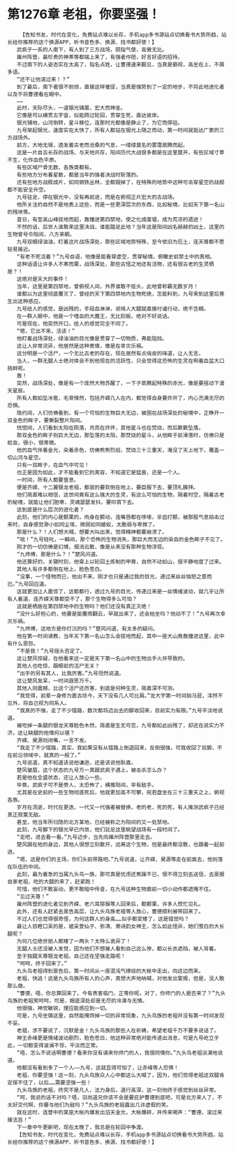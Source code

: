 # 第1276章 老祖，你要坚强！
        【告知书友，时代在变化，免费站点难以长存，手机app多书源站点切换看书大势所趋，站长给你推荐的这个换源APP，听书音色多、换源、找书都好使！】
       武疯子一系的人南下，有人到了三方战场，颐指气使，高傲无比。
       雍州阵营，最珍贵的神茶等都端上来了，有强者作陪，好言好语的招待。
       不过南下的人姿态实在太高了，指名点姓，让曹德速来觐见，当真是藐视，高坐在上，不屑多语。
       “还不让他滚过来！？”
       到了最后，南下者很不耐烦，直接这样催促，当真是强势到了一定的地步，不将此地进化者以及不将曹德看在眼中。
       ……
       此时，天际尽头，一道银光铺展，宏大而神圣。
       它像是可以横贯古宇宙，似能跨过轮回，贯穿生死，直达彼岸。
       银光铺地，山河倒转，星斗移位，连那时光都像是静止了，为它而停驻。
       九号架起银光，速度实在太快了，所有人都站在银光上随之而动，第一时间就抵达广袤的三方战场外。
       前方，大地无垠，透发着古老而沧桑的气息，一缕缕莫名的雾霭蒸腾而起。
       这是一片自古长存的战场，与天地共存，阳间历代大战很多都是在这里展开，有些区域寸草不生，化作血色平原。
       有些区域尸骨无数，各族类都有。
       有些地方分布着星骸，都是当年的强者决战时斩落的。
       还有些地方战舰成片，如同钢铁丛林，全都毁掉了，在特殊的地势中这种可击穿星空的战舰都不能安全升空。
       九号驻足，停在银光中，没有再前进，而是在俯视正片宏大的古战场。
       他所关注的自然不是地表上这些，而是一些更深层次的东西，比如秘境，比如天下第一名山的残块等。
       昔日，有至高山峰拔地而起，轰撞进第四禁地，使之化成废墟，成为荒凉的遗迹！
       不然的话，后世人谁敢来这里决战，谁能踏足此地？当年这是阳间凶名赫赫的凶土，这里的生物曾号令阳间，八方来朝。
       九号双眼绿油油，盯着这片战场深处，那些区域地势特殊，至今依旧为厄土，连天尊都不愿轻易接近。
       “有老不死活着？”九号自语，他像是能看穿虚空，贯穿秘境，俯瞰史前禁土中的真相。
       这种话语让许多人不寒而栗，战场深处，那些古怪之地还有活物，还有很古老的生灵栖居？！
       这绝对是天大的事件！
       当年，这里是第四禁地，曾俯视人间，外界谁敢不低头，此地曾称霸无数岁月！
       谁都以为这里彻底覆灭了，曾经的天下第四禁地内生物死绝，怎能料到，九号来到这里后竟生出这种感应。
       九号给人的感觉，是凶残的，手段血淋淋，说啃人大腿就直接付诸行动，绝不含糊。
       在一群人眼中，他是一个嗜血的大魔王，无比刻板，绝对不好说话。
       可是现在，他突然开口，给人的感觉完全不同了。
       “嗯，它出不来，活该！”
       他盯着战场深处，绿油油的目光像是贯穿了一切物质，弗能阻挡。
       这让人非常诧异，他居然是这种表情，像是在幸灾乐祸。
       这分明是一个活尸，一个无比古老的存在，现在居然有点俏皮的味道，让人无言。
       当人，一群无腿人士绝对体会不到他现在的活跃性，只会觉得这恐怖的生灵在咧着血盆大口挑衅呢。
       轰！
       突然，战场深处，像是有一个庞然大物苏醒了，一下子蒸腾起特殊的赤光，像是要摇动下漫天星辰。
       所有人都如坠冰窖，毛骨悚然，包括齐嵘几人在内，都觉得自身要炸开了，内心充满无尽的恐惧。
       隐约间，人们仿佛看到，有一个可怕的生物巨大无边，被困在战场深处的秘境中，正睁开一双金色的眸子，要撕裂整片阳间。
       恍惚间，人们看到太阳在陨落，月亮在炸开，其他星斗也在焚烧，而后簌簌坠落。
       那双金色的眸子则巨大无边，那坠落的太阳，那焚烧的星斗，从他眸子前滑落时，仿佛只是蚊虫，很小，很卑微。
       他的血气伴着金光，染着赤色，仿佛熊熊烈焰，焚烧三十三重天，淹没了天上地下，覆盖一切山河与星空。
       只有一双眸子，在血气中可见！
       也正是因为如此，才不能看到它的真容，不知道它是猛兽，还是一个人。
       一时间，所有人都要窒息。
       便是齐嵘、十二翼银龙老祖，都骇的要软倒在地上，要臣服下去，要顶礼膜拜。
       他们简直难以相信，这世间竟有这么强大的生灵，有这么可怕的生物，隔着时空，隔着古老的秘境，就能让他们胆寒，灵魂瑟瑟发抖，要叩首下去。
       这到底是什么层次的进化者？
       此刻，他们的内心是颤栗的，肉身在颤动，连嘴唇都在哆嗦，牙齿打颤，被那股气息拍击过来时，自身感觉渺小如同尘埃，微弱如同蝼蚁，太脆弱与卑微了。
       那是什么？！人们想大喊，想要大叫出来，觉得精神都要崩溃了。
       “咄！”九号轻叱，一瞬间，那个恐怖的生物消失，那巨大而无边的染血的金色眸子不见了。
       刚才的一切仿佛是幻境，烟消云散，像是从来没有那种生物浮现。
       “九师傅，那是什么？！”楚风问道。
       他还算好的，关键时刻，他穿上以轮回土炼制的甲胄，自然不动如山，很平静地度了过来。
       其他人有许多都倒在地上，脸色苍白。
       “没事，一个怪物而已，他出不来，刚才也只是通过我的目光，递过来丝丝恼怒之意而已。”九号回应道。
       这就更加让人震惊了，这都都行，透过九号的目光，传递过来是一丝情绪波动，就几乎让所有人着道，连齐嵘天尊都受不了，那个生物得多么可怕？
       这就是栖居在第四禁地中的生物吗？他们还没有真正灭绝！
       “没什么好担心的，他要是能覆雨翻云，早就出来了，还会枯坐吗？他动不了！”九号再次幸灾乐祸。
       “九师傅，这地方是你打沉的吗？”楚风问道，有太多的疑问。
       他在第一时间请教，当年天下第一名山怎么会拔地而起，其中一座大山竟轰撞进这里，此中有什么恩怨。
       “不是我！”九号摇头否定了。
       这让楚风惊疑，在他看来这一定是天下第一名山中的生物出手火并导致的。
       其他人也吃惊，跟眼前的活尸无关？
       “出手的另有其人，比我厉害。”九号坦然说道。
       这让楚风发呆，一时间遐思万千。
       其他人则震撼，比这个活尸还厉害，到底是何种生灵，简直深不可测。
       “我觉得，前辈一身修为震古烁今，天下没有几人可比肩。”龙大宇第一时间拍马屁，浑然不见外，将自己视为同系人。
       “我真的不强，走了不少错路，数次都将迈出去的脚收回来，目前实力有限。”九号平淡地说道。
       被吃掉一条腿的银龙天尊脸色木然，简直是生无可恋，九号都如此凶残了，却还在说实力不济，这让缺腿的他情何以堪？
       齐嵘、昊源则闭嘴，一言不发。
       “我走了不少错路，其实，我如果没有从错路上倒退回来，反倒很强，可我收回了双脚，不在前沿领域中，就真的一般了。”
       九号说道，真不知道该说他谦逊，还是该说他耿直。
       楚风皱眉，这个状态的九号万一真跟武疯子遇上，被击杀怎么办？
       若是他在全盛状态，还让人放心一些。
       毕竟，武疯子可不是旁人，太恐怖了，横推阳间，罕有敌手。
       尤其是在史前的一些生物彻底死后，他就更加高不可攀，宛若盘坐在三十三重天之上，俯视各族。
       岁月在流逝，时代在更迭，一代又一代强者被替换，老的老，死的死，有人推测武疯子已经真正寂寞无敌。
       甚至，他当年所归隐的北方某地，已经被称之为阳间的又一处禁地。
       此刻，九号脚下的银光早已内敛，他们驻足这里眺望战场有一段时间了。
       “走吧，进去看一看。”九号迈步，当先向雍州阵营那里走去。
       楚风跟在他的身边，其他人很想立刻散开，远离这个生物，但是最终都没敢，也跟着一起前进。
       “嗯，这是你们的主场，你们头前带路吧。”九号说道，让齐嵘、昊源等走在前面去，他则落在队伍的中间。
       此刻，最为着急的当属九头鸟一族，那可真是忧虑还焦躁不已，恨不得立刻去送信，去禀报自家老祖，吃的大腿的来了，赶紧跑！
       可惜，他们不敢妄动，更不敢暗中传音，在九号这种生物面前一切小动作都遮掩不住。
       “见过天尊！”
       雍州阵营的进化者见到齐嵘、老六耳猕猴等人回来后，都颤栗，许多人慌忙见礼。
       此外，还有人赶紧去禀告高层，让九头鸟族老祖等人放心，曹德顺利被带回来了。
       不过人们也觉得很奇怪，为何这群人的身高……似乎都变矮了，这是错觉吗？
       最让人目瞪口呆的是，姬采萱仙子、弥清、萧诗韵女神王，怎么如此怪异，她们雪白的大长腿呢？
       为何几位绝世丽人都矮了一两头？太特么诡异了！
       无腿人士还没被人发觉，因为他们不想被人看到自己这么惨，都以长衣遮挡，被人背着。
       至于独腿天尊银龙老祖，自己还在坚强走路呢！
       “呵呵，终于回来了。”
       九头鸟老祖得到禀告后，第一时间从一座混沌气缭绕的大帐中走出，向这边而来。
       老祖，快逃！这是九头鸟族所有人的心声，真想大声地呐喊，对他发出警报，但是，没人敢那么做。
       “曹德，唔，你总算回来了。今有贵客临门，正等你呢。对了，你师门的人是否来了？”九头鸟族的老祖笑呵呵，可是，眼底深处却是无尽的冷漠与无情。
       他很强，神觉敏锐，理应能感应到一切。
       可是，九号坐镇这里，自然能掩饰掉一切的异常现象，九头鸟族的老祖并没有第一时间发现不妥。
       老祖，求不要说了，沉默是金！九头鸟族的那些人在祈祷，希望老祖千万不要多说话了。
       神王赤峰更是情绪波动剧烈，脸色苍白，他这种异常绝对能传递出消息，可是九号屹立于此，一切都变得波澜不惊，平淡而正常。
       “唔，怎么不说话啊曹德？看来你没有请来你师门的人，我很同情你。”九头鸟老祖淡漠地说道。
       他都没有看到多了一个人——九号，这就显得可怕了，让赤峰等人恐惧！
       老祖，你要坚强！这一刻，九头鸟族众人心中都这么大喊了，因为，他们觉得老祖这双腿肯定保不住了，以后……需要坚强一些！
       九头鸟族的老祖，终究不是凡人，法力身后，道行高深，这一刻他终于感觉到丝丝异常。
       “呵，我说的话不对吗？唔，羽尚道兄你该不会是要庇护曹德到底吧，可是北方来人了，不太好交代啊，你要与他们为敌吗？”九头鸟族的老祖露出几许虚假的笑。
       就在这时，连营中的某座大帐内爆发出滔天金光，大帐爆碎，并传来喝声：“曹德，滚过来接法旨！”
       下一章中午更新吧，现在太晚了，我总是在轮回中争渡。
       【告知书友，时代在变化，免费站点难以长存，手机app多书源站点切换看书大势所趋，站长给你推荐的这个换源APP，听书音色多、换源、找书都好使！】